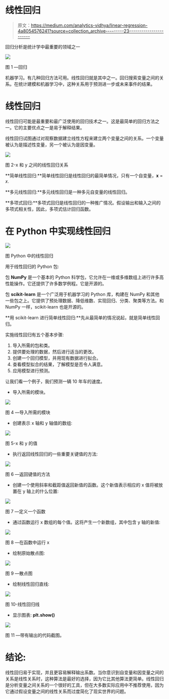 # 线性回归

> 原文：<https://medium.com/analytics-vidhya/linear-regression-4a8054576241?source=collection_archive---------23----------------------->

回归分析是统计学中最重要的领域之一

![](img/c8e2ba28b55b99b0d398fdb23f846fe6.png)

图 1 —回归

机器学习。有几种回归方法可用。线性回归就是其中之一。回归搜索变量之间的关系。在统计建模和机器学习中，这种关系用于预测进一步或未来事件的结果。

# **线性回归**

线性回归可能是最重要和最广泛使用的回归技术之一。这是最简单的回归方法之一。它的主要优点之一是易于解释结果。

线性回归试图通过对观察数据建立线性方程来建立两个变量之间的关系。一个变量被认为是描述性变量，另一个被认为是因变量。

![](img/7e71de9fdcac27a6c9888939241dad36.png)

图 2-x 和 y 之间的线性回归关系

**简单线性回归:**简单线性回归是线性回归的最简单情况，只有一个自变量，𝐱 = 𝑥.

**多元线性回归:**多元线性回归是一种多元自变量的线性回归。

**多项式回归:**多项式回归是线性回归的一种推广情况。假设输出和输入之间的多项式相关性，因此，多项式估计回归函数。

# **在 Python 中实现线性回归**

![](img/0c7a54fbed98bb2b331b8746974fa6c7.png)

图 Python 中的线性回归

用于线性回归的 Python 包:

包 **NumPy** 是一个基本的 Python 科学包，它允许在一维或多维数组上进行许多高性能操作。它还提供了许多数学例程。它是开源的。

包 **scikit-learn** 是一个广泛用于机器学习的 Python 库，构建在 NumPy 和其他一些包之上。它提供了预处理数据、降低维数、实现回归、分类、聚类等方法。和 NumPy 一样，scikit-learn 也是开源的。

**用 scikit-learn 进行简单线性回归:**先从最简单的情况说起，就是简单线性回归。

实施线性回归有五个基本步骤:

1.  导入所需的包和类。
2.  提供要处理的数据，然后进行适当的更改。
3.  创建一个回归模型，并用现有数据进行拟合。
4.  查看模型拟合的结果，了解模型是否令人满意。
5.  应用模型进行预测。

让我们看一个例子，我们预测一辆 10 年车的速度。

*   导入所需的模块。

![](img/6bb6efa762e66b2587bed7214b3f0f57.png)

图 4 —导入所需的模块

*   创建表示 x 轴和 y 轴值的数组:

![](img/fd696819b8ecb4b514a66276ee2b78b8.png)

图 5-x 和 y 的值

*   执行返回线性回归的一些重要关键值的方法:

![](img/ed74d439576eb7012183584a1aa69ccf.png)

图 6 —返回键值的方法

*   创建一个使用斜率和截距值返回新值的函数。这个新值表示相应的 x 值将被放置在 y 轴上的什么位置:

![](img/5c80a27115166e6f87b70d6d346f17f6.png)

图 7 —定义一个函数

*   通过函数运行 x 数组的每个值。这将产生一个新数组，其中包含 y 轴的新值:

![](img/8a780d221868ea199472efd124000b07.png)

图 8 —在函数中运行 x

*   绘制原始散点图:

![](img/113053a4e845a97498d61ce73ae4b896.png)

图 9 —散点图

*   绘制线性回归直线:

![](img/870fe4dec2dc59de38e8110159020496.png)

图 10-线性回归线

*   显示图表: **plt.show()**

![](img/18bb0e6c67c923c04d2315c2cacb6ae3.png)

图 11 —带有输出的代码截图。

# 结论:

线性回归易于实现，并且更容易解释输出系数。当你意识到自变量和因变量之间的关系是线性关系时，这种算法是最好的选择，因为它比其他算法更简单。线性回归是分析变量之间关系的一个很好的工具，但在大多数实际应用中不推荐使用，因为它通过假设变量之间的线性关系而过度简化了现实世界的问题。